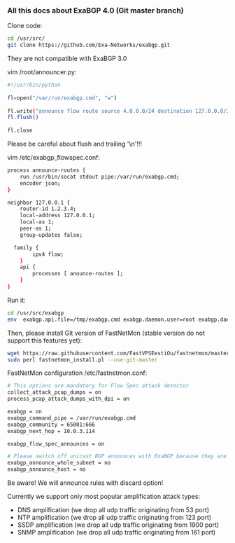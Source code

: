 ### All this docs about ExaBGP 4.0 (Git master branch)

Clone code:
```bash
cd /usr/src/
git clone https://github.com/Exa-Networks/exabgp.git
```

They are not compatible with ExaBGP 3.0

vim /root/announcer.py:

```bash
#!/usr/bin/python
 
fl=open("/var/run/exabgp.cmd", "w")
 
fl.write("announce flow route source 4.0.0.0/24 destination 127.0.0.0/24 protocol [ udp ] source-port [ =53 ] destination-port [ =80 ] packet-length [ =777 =1122 ] fragment [ is-fragment dont-fragment ] rate-limit 1024" + '\n')
fl.flush()
 
fl.close
```

Please be careful about flush and trailing '\n'!!!

vim /etc/exabgp_flowspec.conf:
```bash
process announce-routes {
    run /usr/bin/socat stdout pipe:/var/run/exabgp.cmd;
    encoder json;
}

neighbor 127.0.0.1 {
    router-id 1.2.3.4;
    local-address 127.0.0.1;
    local-as 1;
    peer-as 1;
    group-updates false;

  family {
        ipv4 flow;
    }
    api {
        processes [ anounce-routes ];
    }
}

```

Run it:
```bash
cd /usr/src/exabgp
env  exabgp.api.file=/tmp/exabgp.cmd exabgp.daemon.user=root exabgp.daemon.daemonize=false exabgp.daemon.pid=/var/run/exabgp.pid exabgp.log.destination=/var/log/exabgp.log sbin/exabgp --debug /etc/exabgp_flowspec.conf 
```

Then, please install Git version of FastNetMon (stable version do not support this features yet):
```bash
wget https://raw.githubusercontent.com/FastVPSEestiOu/fastnetmon/master/src/fastnetmon_install.pl -Ofastnetmon_install.pl 
sudo perl fastnetmon_install.pl --use-git-master
```

FastNetMon configuration /etc/fastnetmon.conf:
```bash
# This options are mandatory for Flow Spec attack detector
collect_attack_pcap_dumps = on
process_pcap_attack_dumps_with_dpi = on

exabgp = on
exabgp_command_pipe = /var/run/exabgp.cmd
exabgp_community = 65001:666
exabgp_next_hop = 10.0.3.114

exabgp_flow_spec_announces = on

# Please switch off unicast BGP announces with ExaBGP because they are not compatible with Flow Spec
exabgp_announce_whole_subnet = no
exabgp_announce_host = no
```

Be aware! We will announce rules with discard option!

Currently we support only most popular amplification attack types:
- DNS amplification (we drop all udp traffic originating from 53 port)
- NTP amplification (we drop all udp traffic originating from 123 port)
- SSDP amplification (we drop all udp traffic originating from 1900 port)
- SNMP amplification (we drop all udp traffic originating from 161 port)
